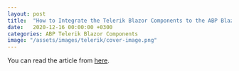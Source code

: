 ```yaml
---
layout: post
title:  "How to Integrate the Telerik Blazor Components to the ABP Blazor UI?"
date:   2020-12-16 00:00:00 +0300
categories: ABP Telerik Blazor Components
image: "/assets/images/telerik/cover-image.png"
---
```


You can read the article from [here](https://community.abp.io/posts/how-to-integrate-the-telerik-blazor-components-to-the-abp-blazor-ui-q8g31abb).